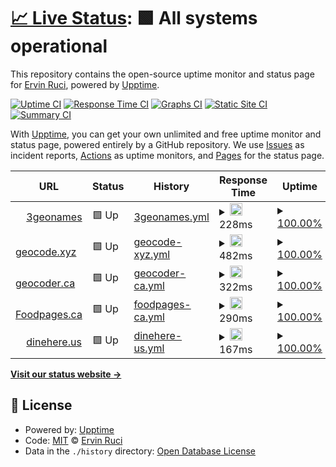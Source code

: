 # [📈 Live Status](https://uptime.3geonames.org): <!--live status--> **🟩 All systems operational**

This repository contains the open-source uptime monitor and status page for [Ervin Ruci](http://eruci.com), powered by [Upptime](https://github.com/upptime/upptime).

[![Uptime CI](https://github.com/koj-co/upptime/workflows/Uptime%20CI/badge.svg)](https://github.com/koj-co/upptime/actions?query=workflow%3A%22Uptime+CI%22)
[![Response Time CI](https://github.com/koj-co/upptime/workflows/Response%20Time%20CI/badge.svg)](https://github.com/koj-co/upptime/actions?query=workflow%3A%22Response+Time+CI%22)
[![Graphs CI](https://github.com/koj-co/upptime/workflows/Graphs%20CI/badge.svg)](https://github.com/koj-co/upptime/actions?query=workflow%3A%22Graphs+CI%22)
[![Static Site CI](https://github.com/koj-co/upptime/workflows/Static%20Site%20CI/badge.svg)](https://github.com/koj-co/upptime/actions?query=workflow%3A%22Static+Site+CI%22)
[![Summary CI](https://github.com/koj-co/upptime/workflows/Summary%20CI/badge.svg)](https://github.com/koj-co/upptime/actions?query=workflow%3A%22Summary+CI%22)

With [Upptime](https://upptime.js.org), you can get your own unlimited and free uptime monitor and status page, powered entirely by a GitHub repository. We use [Issues](https://github.com/eruci/upptime/issues) as incident reports, [Actions](https://github.com/eruci/upptime/actions) as uptime monitors, and [Pages](https://uptime.3geonames.org) for the status page.

<!--start: status pages-->
<!-- This summary is generated by Upptime (https://github.com/upptime/upptime) -->
<!-- Do not edit this manually, your changes will be overwritten -->
<!-- prettier-ignore -->
| URL | Status | History | Response Time | Uptime |
| --- | ------ | ------- | ------------- | ------ |
| <img alt="" src="https://favicons.githubusercontent.com/3geonames.org" height="13"> [3geonames](https://3geonames.org) | 🟩 Up | [3geonames.yml](https://github.com/eruci/uptime/commits/master/history/3geonames.yml) | <details><summary><img alt="Response time graph" src="./graphs/3geonames/response-time-week.png" height="20"> 228ms</summary><br><a href="https://uptime.3geonames.org/history/3geonames"><img alt="Response time 228" src="https://img.shields.io/endpoint?url=https%3A%2F%2Fraw.githubusercontent.com%2Feruci%2Fuptime%2Fmaster%2Fapi%2F3geonames%2Fresponse-time.json"></a><br><a href="https://uptime.3geonames.org/history/3geonames"><img alt="24-hour response time 228" src="https://img.shields.io/endpoint?url=https%3A%2F%2Fraw.githubusercontent.com%2Feruci%2Fuptime%2Fmaster%2Fapi%2F3geonames%2Fresponse-time-day.json"></a><br><a href="https://uptime.3geonames.org/history/3geonames"><img alt="7-day response time 228" src="https://img.shields.io/endpoint?url=https%3A%2F%2Fraw.githubusercontent.com%2Feruci%2Fuptime%2Fmaster%2Fapi%2F3geonames%2Fresponse-time-week.json"></a><br><a href="https://uptime.3geonames.org/history/3geonames"><img alt="30-day response time 228" src="https://img.shields.io/endpoint?url=https%3A%2F%2Fraw.githubusercontent.com%2Feruci%2Fuptime%2Fmaster%2Fapi%2F3geonames%2Fresponse-time-month.json"></a><br><a href="https://uptime.3geonames.org/history/3geonames"><img alt="1-year response time 228" src="https://img.shields.io/endpoint?url=https%3A%2F%2Fraw.githubusercontent.com%2Feruci%2Fuptime%2Fmaster%2Fapi%2F3geonames%2Fresponse-time-year.json"></a></details> | <details><summary><a href="https://uptime.3geonames.org/history/3geonames">100.00%</a></summary><a href="https://uptime.3geonames.org/history/3geonames"><img alt="All-time uptime 100.00%" src="https://img.shields.io/endpoint?url=https%3A%2F%2Fraw.githubusercontent.com%2Feruci%2Fuptime%2Fmaster%2Fapi%2F3geonames%2Fuptime.json"></a><br><a href="https://uptime.3geonames.org/history/3geonames"><img alt="24-hour uptime 100.00%" src="https://img.shields.io/endpoint?url=https%3A%2F%2Fraw.githubusercontent.com%2Feruci%2Fuptime%2Fmaster%2Fapi%2F3geonames%2Fuptime-day.json"></a><br><a href="https://uptime.3geonames.org/history/3geonames"><img alt="7-day uptime 100.00%" src="https://img.shields.io/endpoint?url=https%3A%2F%2Fraw.githubusercontent.com%2Feruci%2Fuptime%2Fmaster%2Fapi%2F3geonames%2Fuptime-week.json"></a><br><a href="https://uptime.3geonames.org/history/3geonames"><img alt="30-day uptime 100.00%" src="https://img.shields.io/endpoint?url=https%3A%2F%2Fraw.githubusercontent.com%2Feruci%2Fuptime%2Fmaster%2Fapi%2F3geonames%2Fuptime-month.json"></a><br><a href="https://uptime.3geonames.org/history/3geonames"><img alt="1-year uptime 100.00%" src="https://img.shields.io/endpoint?url=https%3A%2F%2Fraw.githubusercontent.com%2Feruci%2Fuptime%2Fmaster%2Fapi%2F3geonames%2Fuptime-year.json"></a></details>
| <img alt="" src="https://favicons.githubusercontent.com/geocode.xyz" height="13"> [geocode.xyz](https://geocode.xyz) | 🟩 Up | [geocode-xyz.yml](https://github.com/eruci/uptime/commits/master/history/geocode-xyz.yml) | <details><summary><img alt="Response time graph" src="./graphs/geocode-xyz/response-time-week.png" height="20"> 482ms</summary><br><a href="https://uptime.3geonames.org/history/geocode-xyz"><img alt="Response time 482" src="https://img.shields.io/endpoint?url=https%3A%2F%2Fraw.githubusercontent.com%2Feruci%2Fuptime%2Fmaster%2Fapi%2Fgeocode-xyz%2Fresponse-time.json"></a><br><a href="https://uptime.3geonames.org/history/geocode-xyz"><img alt="24-hour response time 482" src="https://img.shields.io/endpoint?url=https%3A%2F%2Fraw.githubusercontent.com%2Feruci%2Fuptime%2Fmaster%2Fapi%2Fgeocode-xyz%2Fresponse-time-day.json"></a><br><a href="https://uptime.3geonames.org/history/geocode-xyz"><img alt="7-day response time 482" src="https://img.shields.io/endpoint?url=https%3A%2F%2Fraw.githubusercontent.com%2Feruci%2Fuptime%2Fmaster%2Fapi%2Fgeocode-xyz%2Fresponse-time-week.json"></a><br><a href="https://uptime.3geonames.org/history/geocode-xyz"><img alt="30-day response time 482" src="https://img.shields.io/endpoint?url=https%3A%2F%2Fraw.githubusercontent.com%2Feruci%2Fuptime%2Fmaster%2Fapi%2Fgeocode-xyz%2Fresponse-time-month.json"></a><br><a href="https://uptime.3geonames.org/history/geocode-xyz"><img alt="1-year response time 482" src="https://img.shields.io/endpoint?url=https%3A%2F%2Fraw.githubusercontent.com%2Feruci%2Fuptime%2Fmaster%2Fapi%2Fgeocode-xyz%2Fresponse-time-year.json"></a></details> | <details><summary><a href="https://uptime.3geonames.org/history/geocode-xyz">100.00%</a></summary><a href="https://uptime.3geonames.org/history/geocode-xyz"><img alt="All-time uptime 100.00%" src="https://img.shields.io/endpoint?url=https%3A%2F%2Fraw.githubusercontent.com%2Feruci%2Fuptime%2Fmaster%2Fapi%2Fgeocode-xyz%2Fuptime.json"></a><br><a href="https://uptime.3geonames.org/history/geocode-xyz"><img alt="24-hour uptime 100.00%" src="https://img.shields.io/endpoint?url=https%3A%2F%2Fraw.githubusercontent.com%2Feruci%2Fuptime%2Fmaster%2Fapi%2Fgeocode-xyz%2Fuptime-day.json"></a><br><a href="https://uptime.3geonames.org/history/geocode-xyz"><img alt="7-day uptime 100.00%" src="https://img.shields.io/endpoint?url=https%3A%2F%2Fraw.githubusercontent.com%2Feruci%2Fuptime%2Fmaster%2Fapi%2Fgeocode-xyz%2Fuptime-week.json"></a><br><a href="https://uptime.3geonames.org/history/geocode-xyz"><img alt="30-day uptime 100.00%" src="https://img.shields.io/endpoint?url=https%3A%2F%2Fraw.githubusercontent.com%2Feruci%2Fuptime%2Fmaster%2Fapi%2Fgeocode-xyz%2Fuptime-month.json"></a><br><a href="https://uptime.3geonames.org/history/geocode-xyz"><img alt="1-year uptime 100.00%" src="https://img.shields.io/endpoint?url=https%3A%2F%2Fraw.githubusercontent.com%2Feruci%2Fuptime%2Fmaster%2Fapi%2Fgeocode-xyz%2Fuptime-year.json"></a></details>
| <img alt="" src="https://favicons.githubusercontent.com/geocoder.ca" height="13"> [geocoder.ca](https://geocoder.ca) | 🟩 Up | [geocoder-ca.yml](https://github.com/eruci/uptime/commits/master/history/geocoder-ca.yml) | <details><summary><img alt="Response time graph" src="./graphs/geocoder-ca/response-time-week.png" height="20"> 322ms</summary><br><a href="https://uptime.3geonames.org/history/geocoder-ca"><img alt="Response time 322" src="https://img.shields.io/endpoint?url=https%3A%2F%2Fraw.githubusercontent.com%2Feruci%2Fuptime%2Fmaster%2Fapi%2Fgeocoder-ca%2Fresponse-time.json"></a><br><a href="https://uptime.3geonames.org/history/geocoder-ca"><img alt="24-hour response time 322" src="https://img.shields.io/endpoint?url=https%3A%2F%2Fraw.githubusercontent.com%2Feruci%2Fuptime%2Fmaster%2Fapi%2Fgeocoder-ca%2Fresponse-time-day.json"></a><br><a href="https://uptime.3geonames.org/history/geocoder-ca"><img alt="7-day response time 322" src="https://img.shields.io/endpoint?url=https%3A%2F%2Fraw.githubusercontent.com%2Feruci%2Fuptime%2Fmaster%2Fapi%2Fgeocoder-ca%2Fresponse-time-week.json"></a><br><a href="https://uptime.3geonames.org/history/geocoder-ca"><img alt="30-day response time 322" src="https://img.shields.io/endpoint?url=https%3A%2F%2Fraw.githubusercontent.com%2Feruci%2Fuptime%2Fmaster%2Fapi%2Fgeocoder-ca%2Fresponse-time-month.json"></a><br><a href="https://uptime.3geonames.org/history/geocoder-ca"><img alt="1-year response time 322" src="https://img.shields.io/endpoint?url=https%3A%2F%2Fraw.githubusercontent.com%2Feruci%2Fuptime%2Fmaster%2Fapi%2Fgeocoder-ca%2Fresponse-time-year.json"></a></details> | <details><summary><a href="https://uptime.3geonames.org/history/geocoder-ca">100.00%</a></summary><a href="https://uptime.3geonames.org/history/geocoder-ca"><img alt="All-time uptime 100.00%" src="https://img.shields.io/endpoint?url=https%3A%2F%2Fraw.githubusercontent.com%2Feruci%2Fuptime%2Fmaster%2Fapi%2Fgeocoder-ca%2Fuptime.json"></a><br><a href="https://uptime.3geonames.org/history/geocoder-ca"><img alt="24-hour uptime 100.00%" src="https://img.shields.io/endpoint?url=https%3A%2F%2Fraw.githubusercontent.com%2Feruci%2Fuptime%2Fmaster%2Fapi%2Fgeocoder-ca%2Fuptime-day.json"></a><br><a href="https://uptime.3geonames.org/history/geocoder-ca"><img alt="7-day uptime 100.00%" src="https://img.shields.io/endpoint?url=https%3A%2F%2Fraw.githubusercontent.com%2Feruci%2Fuptime%2Fmaster%2Fapi%2Fgeocoder-ca%2Fuptime-week.json"></a><br><a href="https://uptime.3geonames.org/history/geocoder-ca"><img alt="30-day uptime 100.00%" src="https://img.shields.io/endpoint?url=https%3A%2F%2Fraw.githubusercontent.com%2Feruci%2Fuptime%2Fmaster%2Fapi%2Fgeocoder-ca%2Fuptime-month.json"></a><br><a href="https://uptime.3geonames.org/history/geocoder-ca"><img alt="1-year uptime 100.00%" src="https://img.shields.io/endpoint?url=https%3A%2F%2Fraw.githubusercontent.com%2Feruci%2Fuptime%2Fmaster%2Fapi%2Fgeocoder-ca%2Fuptime-year.json"></a></details>
| <img alt="" src="https://favicons.githubusercontent.com/foodpages.ca" height="13"> [Foodpages.ca](https://foodpages.ca) | 🟩 Up | [foodpages-ca.yml](https://github.com/eruci/uptime/commits/master/history/foodpages-ca.yml) | <details><summary><img alt="Response time graph" src="./graphs/foodpages-ca/response-time-week.png" height="20"> 290ms</summary><br><a href="https://uptime.3geonames.org/history/foodpages-ca"><img alt="Response time 290" src="https://img.shields.io/endpoint?url=https%3A%2F%2Fraw.githubusercontent.com%2Feruci%2Fuptime%2Fmaster%2Fapi%2Ffoodpages-ca%2Fresponse-time.json"></a><br><a href="https://uptime.3geonames.org/history/foodpages-ca"><img alt="24-hour response time 290" src="https://img.shields.io/endpoint?url=https%3A%2F%2Fraw.githubusercontent.com%2Feruci%2Fuptime%2Fmaster%2Fapi%2Ffoodpages-ca%2Fresponse-time-day.json"></a><br><a href="https://uptime.3geonames.org/history/foodpages-ca"><img alt="7-day response time 290" src="https://img.shields.io/endpoint?url=https%3A%2F%2Fraw.githubusercontent.com%2Feruci%2Fuptime%2Fmaster%2Fapi%2Ffoodpages-ca%2Fresponse-time-week.json"></a><br><a href="https://uptime.3geonames.org/history/foodpages-ca"><img alt="30-day response time 290" src="https://img.shields.io/endpoint?url=https%3A%2F%2Fraw.githubusercontent.com%2Feruci%2Fuptime%2Fmaster%2Fapi%2Ffoodpages-ca%2Fresponse-time-month.json"></a><br><a href="https://uptime.3geonames.org/history/foodpages-ca"><img alt="1-year response time 290" src="https://img.shields.io/endpoint?url=https%3A%2F%2Fraw.githubusercontent.com%2Feruci%2Fuptime%2Fmaster%2Fapi%2Ffoodpages-ca%2Fresponse-time-year.json"></a></details> | <details><summary><a href="https://uptime.3geonames.org/history/foodpages-ca">100.00%</a></summary><a href="https://uptime.3geonames.org/history/foodpages-ca"><img alt="All-time uptime 100.00%" src="https://img.shields.io/endpoint?url=https%3A%2F%2Fraw.githubusercontent.com%2Feruci%2Fuptime%2Fmaster%2Fapi%2Ffoodpages-ca%2Fuptime.json"></a><br><a href="https://uptime.3geonames.org/history/foodpages-ca"><img alt="24-hour uptime 100.00%" src="https://img.shields.io/endpoint?url=https%3A%2F%2Fraw.githubusercontent.com%2Feruci%2Fuptime%2Fmaster%2Fapi%2Ffoodpages-ca%2Fuptime-day.json"></a><br><a href="https://uptime.3geonames.org/history/foodpages-ca"><img alt="7-day uptime 100.00%" src="https://img.shields.io/endpoint?url=https%3A%2F%2Fraw.githubusercontent.com%2Feruci%2Fuptime%2Fmaster%2Fapi%2Ffoodpages-ca%2Fuptime-week.json"></a><br><a href="https://uptime.3geonames.org/history/foodpages-ca"><img alt="30-day uptime 100.00%" src="https://img.shields.io/endpoint?url=https%3A%2F%2Fraw.githubusercontent.com%2Feruci%2Fuptime%2Fmaster%2Fapi%2Ffoodpages-ca%2Fuptime-month.json"></a><br><a href="https://uptime.3geonames.org/history/foodpages-ca"><img alt="1-year uptime 100.00%" src="https://img.shields.io/endpoint?url=https%3A%2F%2Fraw.githubusercontent.com%2Feruci%2Fuptime%2Fmaster%2Fapi%2Ffoodpages-ca%2Fuptime-year.json"></a></details>
| <img alt="" src="https://favicons.githubusercontent.com/dinehere.us" height="13"> [dinehere.us](https://dinehere.us) | 🟩 Up | [dinehere-us.yml](https://github.com/eruci/uptime/commits/master/history/dinehere-us.yml) | <details><summary><img alt="Response time graph" src="./graphs/dinehere-us/response-time-week.png" height="20"> 167ms</summary><br><a href="https://uptime.3geonames.org/history/dinehere-us"><img alt="Response time 167" src="https://img.shields.io/endpoint?url=https%3A%2F%2Fraw.githubusercontent.com%2Feruci%2Fuptime%2Fmaster%2Fapi%2Fdinehere-us%2Fresponse-time.json"></a><br><a href="https://uptime.3geonames.org/history/dinehere-us"><img alt="24-hour response time 167" src="https://img.shields.io/endpoint?url=https%3A%2F%2Fraw.githubusercontent.com%2Feruci%2Fuptime%2Fmaster%2Fapi%2Fdinehere-us%2Fresponse-time-day.json"></a><br><a href="https://uptime.3geonames.org/history/dinehere-us"><img alt="7-day response time 167" src="https://img.shields.io/endpoint?url=https%3A%2F%2Fraw.githubusercontent.com%2Feruci%2Fuptime%2Fmaster%2Fapi%2Fdinehere-us%2Fresponse-time-week.json"></a><br><a href="https://uptime.3geonames.org/history/dinehere-us"><img alt="30-day response time 167" src="https://img.shields.io/endpoint?url=https%3A%2F%2Fraw.githubusercontent.com%2Feruci%2Fuptime%2Fmaster%2Fapi%2Fdinehere-us%2Fresponse-time-month.json"></a><br><a href="https://uptime.3geonames.org/history/dinehere-us"><img alt="1-year response time 167" src="https://img.shields.io/endpoint?url=https%3A%2F%2Fraw.githubusercontent.com%2Feruci%2Fuptime%2Fmaster%2Fapi%2Fdinehere-us%2Fresponse-time-year.json"></a></details> | <details><summary><a href="https://uptime.3geonames.org/history/dinehere-us">100.00%</a></summary><a href="https://uptime.3geonames.org/history/dinehere-us"><img alt="All-time uptime 100.00%" src="https://img.shields.io/endpoint?url=https%3A%2F%2Fraw.githubusercontent.com%2Feruci%2Fuptime%2Fmaster%2Fapi%2Fdinehere-us%2Fuptime.json"></a><br><a href="https://uptime.3geonames.org/history/dinehere-us"><img alt="24-hour uptime 100.00%" src="https://img.shields.io/endpoint?url=https%3A%2F%2Fraw.githubusercontent.com%2Feruci%2Fuptime%2Fmaster%2Fapi%2Fdinehere-us%2Fuptime-day.json"></a><br><a href="https://uptime.3geonames.org/history/dinehere-us"><img alt="7-day uptime 100.00%" src="https://img.shields.io/endpoint?url=https%3A%2F%2Fraw.githubusercontent.com%2Feruci%2Fuptime%2Fmaster%2Fapi%2Fdinehere-us%2Fuptime-week.json"></a><br><a href="https://uptime.3geonames.org/history/dinehere-us"><img alt="30-day uptime 100.00%" src="https://img.shields.io/endpoint?url=https%3A%2F%2Fraw.githubusercontent.com%2Feruci%2Fuptime%2Fmaster%2Fapi%2Fdinehere-us%2Fuptime-month.json"></a><br><a href="https://uptime.3geonames.org/history/dinehere-us"><img alt="1-year uptime 100.00%" src="https://img.shields.io/endpoint?url=https%3A%2F%2Fraw.githubusercontent.com%2Feruci%2Fuptime%2Fmaster%2Fapi%2Fdinehere-us%2Fuptime-year.json"></a></details>

<!--end: status pages-->

[**Visit our status website →**](https://uptime.3geonames.org)

## 📄 License

- Powered by: [Upptime](https://github.com/upptime/upptime)
- Code: [MIT](./LICENSE) © [Ervin Ruci](http://eruci.com)
- Data in the `./history` directory: [Open Database License](https://opendatacommons.org/licenses/odbl/1-0/)
